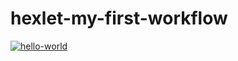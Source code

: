 # hexlet-my-first-workflow

[![hello-world](https://github.com/Blind-Beast/hexlet-my-first-workflow/actions/workflows/hello-world.yml/badge.svg)](https://github.com/Blind-Beast/hexlet-my-first-workflow/actions/workflows/hello-world.yml)